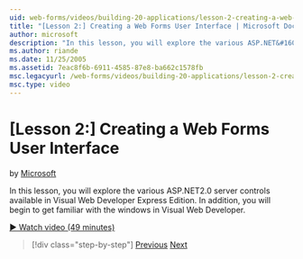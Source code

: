 ```yaml
---
uid: web-forms/videos/building-20-applications/lesson-2-creating-a-web-forms-user-interface
title: "[Lesson 2:] Creating a Web Forms User Interface | Microsoft Docs"
author: microsoft
description: "In this lesson, you will explore the various ASP.NET&#160;2.0 server controls available in Visual Web Developer Express Edition. In addition, you will begin..."
ms.author: riande
ms.date: 11/25/2005
ms.assetid: 7eac8f6b-6911-4585-87e8-ba662c1578fb
msc.legacyurl: /web-forms/videos/building-20-applications/lesson-2-creating-a-web-forms-user-interface
msc.type: video
---
```

[Lesson 2:] Creating a Web Forms User Interface
====================
by [Microsoft](https://github.com/microsoft)

In this lesson, you will explore the various ASP.NET2.0 server controls available in Visual Web Developer Express Edition. In addition, you will begin to get familiar with the windows in Visual Web Developer.

[&#9654; Watch video (49 minutes)](https://channel9.msdn.com/Blogs/ASP-NET-Site-Videos/lesson-2-creating-a-web-forms-user-interface)

> [!div class="step-by-step"]
> [Previous](lesson-1-getting-started-with-visual-web-developer-express.md)
> [Next](lesson-3-understanding-more-about-events-and-postback.md)
